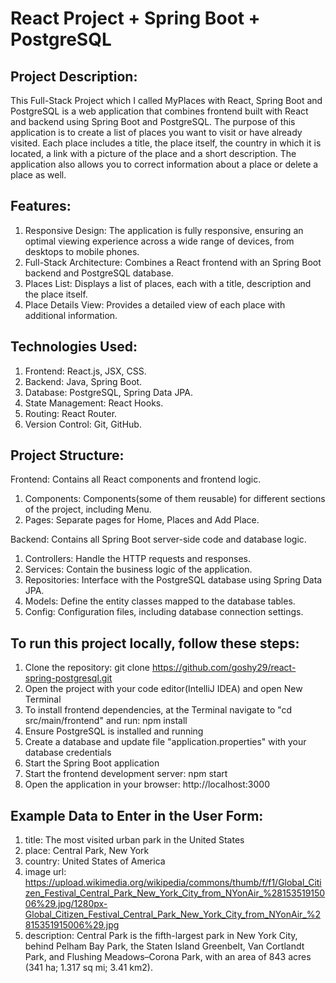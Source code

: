 # React Project + Spring Boot + PostgreSQL
## Project Description:
This Full-Stack Project which I called MyPlaces with React, Spring Boot and PostgreSQL is a web application that combines frontend built with React and backend using Spring Boot and PostgreSQL. Тhe purpose of this application is to create a list of places you want to visit or have already visited. Each place includes a title, the place itself, the country in which it is located, a link with a picture of the place and a short description. The application also allows you to correct information about a place or delete a place as well.

## Features:
1. Responsive Design: The application is fully responsive, ensuring an optimal viewing experience across a wide range of devices, from desktops to mobile phones.
2. Full-Stack Architecture: Combines a React frontend with an Spring Boot backend and PostgreSQL database.
3. Places List: Displays a list of places, each with a title, description and the place itself.
4. Place Details View: Provides a detailed view of each place with additional information.

## Technologies Used:
1. Frontend: React.js, JSX, CSS.
2. Backend: Java, Spring Boot.
3. Database: PostgreSQL, Spring Data JPA.
4. State Management: React Hooks.
5. Routing: React Router.
6. Version Control: Git, GitHub.

## Project Structure:
Frontend: Contains all React components and frontend logic.
 1. Components: Components(some of them reusable) for different sections of the project, including Menu.
 2. Pages: Separate pages for Home, Places and Add Place.

Backend: Contains all Spring Boot server-side code and database logic.
 1. Controllers: Handle the HTTP requests and responses.
 2. Services: Contain the business logic of the application.
 3. Repositories: Interface with the PostgreSQL database using Spring Data JPA.
 4. Models: Define the entity classes mapped to the database tables.
 5. Config: Configuration files, including database connection settings.

## To run this project locally, follow these steps: 
1. Clone the repository: git clone https://github.com/goshy29/react-spring-postgresql.git 
2. Open the project with your code editor(IntelliJ IDEA) and open New Terminal
3. To install frontend dependencies, at the Terminal navigate to "cd src/main/frontend" and run: npm install
4. Ensure PostgreSQL is installed and running
5. Create a database and update file "application.properties" with your database credentials
6. Start the Spring Boot application 
7. Start the frontend development server: npm start
8. Open the application in your browser: http://localhost:3000 

## Example Data to Enter in the User Form: 
1. title: The most visited urban park in the United States
2. place: Central Park, New York
3. country: United States of America
4. image url: https://upload.wikimedia.org/wikipedia/commons/thumb/f/f1/Global_Citizen_Festival_Central_Park_New_York_City_from_NYonAir_%2815351915006%29.jpg/1280px-Global_Citizen_Festival_Central_Park_New_York_City_from_NYonAir_%2815351915006%29.jpg
5. description: Central Park is the fifth-largest park in New York City, behind Pelham Bay Park, the Staten Island Greenbelt, Van Cortlandt Park, and Flushing Meadows–Corona Park, with an area of 843 acres (341 ha; 1.317 sq mi; 3.41 km2).
